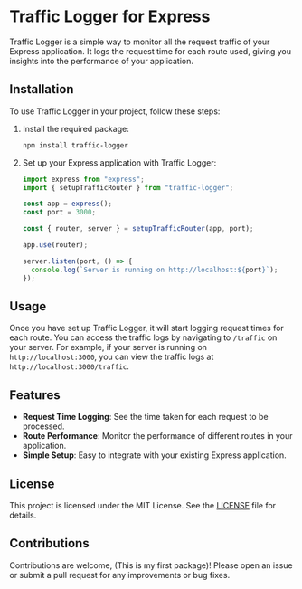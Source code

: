 # Traffic Logger for Express

Traffic Logger is a simple way to monitor all the request traffic of your Express application. It logs the request time for each route used, giving you insights into the performance of your application.

## Installation

To use Traffic Logger in your project, follow these steps:

1. Install the required package:
    ```sh
    npm install traffic-logger
    ```

2. Set up your Express application with Traffic Logger:
    ```javascript
    import express from "express";
    import { setupTrafficRouter } from "traffic-logger";

    const app = express();
    const port = 3000;

    const { router, server } = setupTrafficRouter(app, port);

    app.use(router);

    server.listen(port, () => {
      console.log(`Server is running on http://localhost:${port}`);
    });
    ```

## Usage

Once you have set up Traffic Logger, it will start logging request times for each route. You can access the traffic logs by navigating to `/traffic` on your server. For example, if your server is running on `http://localhost:3000`, you can view the traffic logs at `http://localhost:3000/traffic`.

## Features

- **Request Time Logging**: See the time taken for each request to be processed.
- **Route Performance**: Monitor the performance of different routes in your application.
- **Simple Setup**: Easy to integrate with your existing Express application.

## License

This project is licensed under the MIT License. See the [LICENSE](LICENSE) file for details.

## Contributions

Contributions are welcome, (This is my first package)! Please open an issue or submit a pull request for any improvements or bug fixes.

